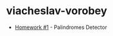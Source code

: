 viacheslav-vorobey
=============

* [Homework #1](https://github.com/bionic-university/viacheslav-vorobey/tree/master/lesson-2/hw) - Palindromes Detector

